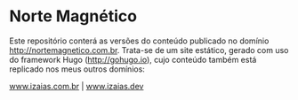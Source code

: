 # Norte Magnético
Este repositório conterá as versões do conteúdo publicado no domínio http://nortemagnetico.com.br. Trata-se de um site estático, gerado com uso do framework Hugo (http://gohugo.io), cujo conteúdo também está replicado nos meus outros domínios:

www.izaias.com.br | www.izaias.dev 
